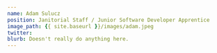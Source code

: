 ```yaml
---
name: Adam Sulucz
position: Janitorial Staff / Junior Software Developer Apprentice
image_path: {{ site.baseurl }}/images/adam.jpeg
twitter: 
blurb: Doesn't really do anything here.
---
```

